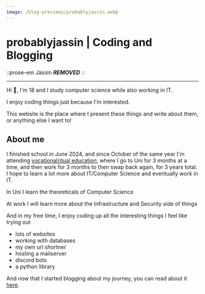 ```yaml
---
image: /blog-previews/probablyjassin.webp
---
```


# probablyjassin | Coding and Blogging

::prose-em
Jässin ***REMOVED***
::

---

Hi 👋, I'm 18 and I study computer science while also working in IT.

I enjoy coding things just because I'm interested.

This website is the place where I present these things and write about them, or anything else I want to!

## About me

I finished school in June 2024, and since October of the same year I'm attending [vocational/dual education](https://en.wikipedia.org/wiki/Vocational_education), where I go to Uni for 3 months at a time, and then work for 3 months to then swap back again, for 3 years total. I hope to learn a lot more about IT/Computer Science and eventually work in IT.

In Uni I learn the theoreticals of Computer Science

At work I will learn more about the Infrastructure and Security side of things

And in my free time, I enjoy coding up all the interesting things I feel like trying out

- lots of websites
- working with databases
- my own url shortner
- hosting a mailserver
- discord bots
- a python library

And now that I started blogging about my journey, you can read about it [here](/blog).
